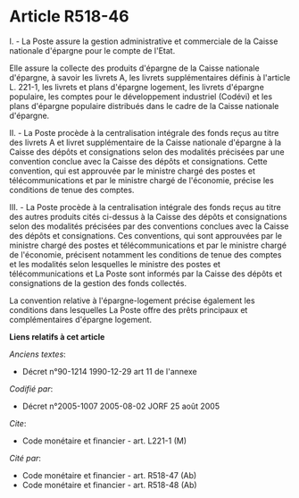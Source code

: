 # Article R518-46

I. - La Poste assure la gestion administrative et commerciale de la Caisse nationale d'épargne pour le compte de l'Etat.

Elle assure la collecte des produits d'épargne de la Caisse nationale d'épargne, à savoir les livrets A, les livrets
supplémentaires définis à l'article L. 221-1, les livrets et plans d'épargne logement, les livrets d'épargne populaire, les
comptes pour le développement industriel (Codévi) et les plans d'épargne populaire distribués dans le cadre de la Caisse
nationale d'épargne.

II. - La Poste procède à la centralisation intégrale des fonds reçus au titre des livrets A et livret supplémentaire de la
Caisse nationale d'épargne à la Caisse des dépôts et consignations selon des modalités précisées par une convention conclue
avec la Caisse des dépôts et consignations. Cette convention, qui est approuvée par le ministre chargé des postes et
télécommunications et par le ministre chargé de l'économie, précise les conditions de tenue des comptes.

III. - La Poste procède à la centralisation intégrale des fonds reçus au titre des autres produits cités ci-dessus à la
Caisse des dépôts et consignations selon des modalités précisées par des conventions conclues avec la Caisse des dépôts et
consignations. Ces conventions, qui sont approuvées par le ministre chargé des postes et télécommunications et par le
ministre chargé de l'économie, précisent notamment les conditions de tenue des comptes et les modalités selon lesquelles le
ministre des postes et télécommunications et La Poste sont informés par la Caisse des dépôts et consignations de la gestion
des fonds collectés.

La convention relative à l'épargne-logement précise également les conditions dans lesquelles La Poste offre des prêts
principaux et complémentaires d'épargne logement.

**Liens relatifs à cet article**

_Anciens textes_:

  - Décret n°90-1214 1990-12-29 art 11 de l'annexe

_Codifié par_:

  - Décret n°2005-1007 2005-08-02 JORF 25 août 2005

_Cite_:

  - Code monétaire et financier - art. L221-1 (M)

_Cité par_:

  - Code monétaire et financier - art. R518-47 (Ab)
  - Code monétaire et financier - art. R518-48 (Ab)
